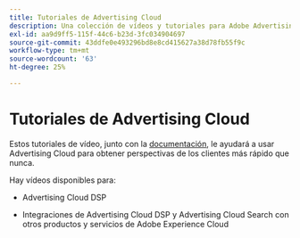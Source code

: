 ```yaml
---
title: Tutoriales de Advertising Cloud
description: Una colección de vídeos y tutoriales para Adobe Advertising Cloud.
exl-id: aa9d9ff5-115f-44c6-b23d-3fc034904697
source-git-commit: 43ddfe0e493296bd8e8cd415627a38d78fb55f9c
workflow-type: tm+mt
source-wordcount: '63'
ht-degree: 25%

---
```


# Tutoriales de Advertising Cloud

Estos tutoriales de vídeo, junto con la [documentación](https://experienceleague.adobe.com/docs/advertising-cloud.html), le ayudará a usar Advertising Cloud para obtener perspectivas de los clientes más rápido que nunca.

Hay vídeos disponibles para:

* Advertising Cloud DSP

* Integraciones de Advertising Cloud DSP y Advertising Cloud Search con otros productos y servicios de Adobe Experience Cloud

<!--
See other -learn tutorials landing pages to get ideas for additional content
-->

